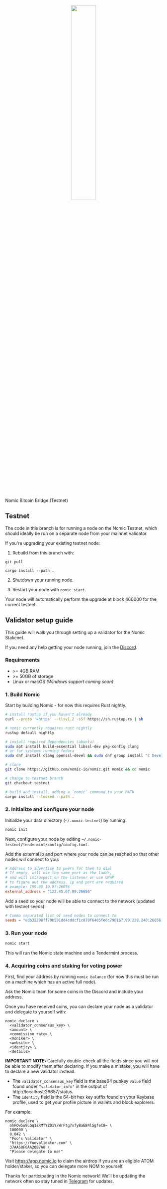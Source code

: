 <h1 align="center">
<img src="./logo.svg" width="40%">
</h1>

Nomic Bitcoin Bridge (Testnet)

## Testnet

The code in this branch is for running a node on the Nomic Testnet, which should
ideally be run on a separate node from your mainnet validator.

If you're upgrading your existing testnet node:

1. Rebuild from this branch with:

```
git pull

cargo install --path .
```

2. Shutdown your running node.

3. Restart your node with `nomic start`.

Your node will automatically perform the upgrade at block 460000 for the current testnet.

## Validator setup guide

This guide will walk you through setting up a validator for the Nomic Stakenet.

If you need any help getting your node running, join the [Discord](https://discord.gg/jH7U2NRJKn).

### Requirements

- &gt;= 4GB RAM
- &gt;= 50GB of storage
- Linux or macOS _(Windows support coming soon)_

### 1. Build Nomic

Start by building Nomic - for now this requires Rust nightly.

```bash
# install rustup if you haven't already
curl --proto '=https' --tlsv1.2 -sSf https://sh.rustup.rs | sh

# nomic currently requires rust nightly
rustup default nightly

# install required dependencies (ubuntu)
sudo apt install build-essential libssl-dev pkg-config clang
# or for systems running fedora
sudo dnf install clang openssl-devel && sudo dnf group install "C Development Tools and Libraries"

# clone
git clone https://github.com/nomic-io/nomic.git nomic && cd nomic

# change to testnet branch
git checkout testnet

# build and install, adding a `nomic` command to your PATH
cargo install --locked --path .
```

### 2. Initialize and configure your node

Initialize your data directory (`~/.nomic-testnet`) by running:

```bash
nomic init
```

Next, configure your node by editing
`~/.nomic-testnet/tendermint/config/config.toml`.

Add the external ip and port where your node can be reached so that other
nodes will connect to you:

```toml
# Address to advertise to peers for them to dial
# If empty, will use the same port as the laddr,
# and will introspect on the listener or use UPnP
# to figure out the address. ip and port are required
# example: 159.89.10.97:26656
external_address = "123.45.67.89:26656"
```

Add a seed so your node will be able to connect to the network (updated with
testnet seeds):

```toml
# Comma separated list of seed nodes to connect to
seeds = "edb32208ff79b591dd4cddcf1c879f6405fe6c79@167.99.228.240:26656,29af7e39d5ea0a64ca5dedad0e1fedb3e3cee0ee@164.90.158.216:26656"
```

### 3. Run your node

```bash
nomic start
```

This will run the Nomic state machine and a Tendermint process.

### 4. Acquiring coins and staking for voting power

First, find your address by running `nomic balance` (for now this must be run on
a machine which has an active full node).

Ask the Nomic team for some coins in the Discord and include your address.

Once you have received coins, you can declare your node as a validator and
delegate to yourself with:

```
nomic declare \
  <validator_consensus_key> \
  <amount> \
  <commission_rate> \
  <moniker> \
  <website> \
  <identity> \
  <details>
```

**IMPORTANT NOTE:** Carefully double-check all the fields since you will not be able to modify them after declaring. If you make a mistake, you will have to declare a new validator instead.

- The `validator_consensus_key` field is the base64 pubkey `value` field found
under `"validator_info"` in the output of http://localhost:26657/status.
- The `identity` field is the 64-bit hex key suffix found on your Keybase
  profile, used to get your profile picture in wallets and block explorers.

For example:
```
nomic declare \
  ohFOw5u9LGq1ZRMTYZD1Y/WrFtg7xfyBaEB4lSgfeC8= \
  100000 \
  0.042 \
  "Foo's Validator" \
  "https://foovalidator.com" \
  37AA68F6AA20B7A8 \
  "Please delegate to me!"
```

Visit https://app.nomic.io to claim the airdrop if you are an eligible ATOM holder/staker, so you can delegate more NOM to yourself.

Thanks for participating in the Nomic network! We'll be updating the network
often so stay tuned in [Telegram](https://t.me/joinchat/b0iv3MHgH5phYjkx) for
updates.
